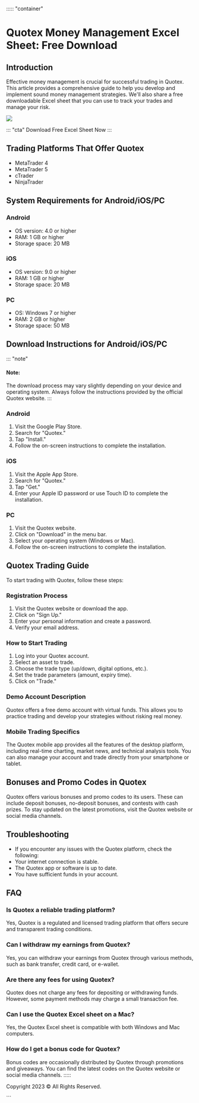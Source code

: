 ::::: \"container\"
# Quotex Money Management Excel Sheet: Free Download

## Introduction

Effective money management is crucial for successful trading in Quotex.
This article provides a comprehensive guide to help you develop and
implement sound money management strategies. We\'ll also share a free
downloadable Excel sheet that you can use to track your trades and
manage your risk.

[![](https://static.quotex.io/files/4_en/300_250.jpg)](https://traff.sbs/brokerqxlid)

::: \"cta\"
Download Free Excel Sheet Now
:::

## Trading Platforms That Offer Quotex

-   MetaTrader 4
-   MetaTrader 5
-   cTrader
-   NinjaTrader

## System Requirements for Android/iOS/PC

### Android

-   OS version: 4.0 or higher
-   RAM: 1 GB or higher
-   Storage space: 20 MB

### iOS

-   OS version: 9.0 or higher
-   RAM: 1 GB or higher
-   Storage space: 20 MB

### PC

-   OS: Windows 7 or higher
-   RAM: 2 GB or higher
-   Storage space: 50 MB

## Download Instructions for Android/iOS/PC

::: \"note\"
#### Note:

The download process may vary slightly depending on your device and
operating system. Always follow the instructions provided by the
official Quotex website.
:::

### Android

1.  Visit the Google Play Store.
2.  Search for "Quotex."
3.  Tap "Install."
4.  Follow the on-screen instructions to complete the installation.

### iOS

1.  Visit the Apple App Store.
2.  Search for "Quotex."
3.  Tap "Get."
4.  Enter your Apple ID password or use Touch ID to complete the
    installation.

### PC

1.  Visit the Quotex website.
2.  Click on "Download" in the menu bar.
3.  Select your operating system (Windows or Mac).
4.  Follow the on-screen instructions to complete the installation.

## Quotex Trading Guide

To start trading with Quotex, follow these steps:

### Registration Process

1.  Visit the Quotex website or download the app.
2.  Click on "Sign Up."
3.  Enter your personal information and create a password.
4.  Verify your email address.

### How to Start Trading

1.  Log into your Quotex account.
2.  Select an asset to trade.
3.  Choose the trade type (up/down, digital options, etc.).
4.  Set the trade parameters (amount, expiry time).
5.  Click on "Trade."

### Demo Account Description

Quotex offers a free demo account with virtual funds. This allows you to
practice trading and develop your strategies without risking real money.

### Mobile Trading Specifics

The Quotex mobile app provides all the features of the desktop platform,
including real-time charting, market news, and technical analysis tools.
You can also manage your account and trade directly from your smartphone
or tablet.

## Bonuses and Promo Codes in Quotex

Quotex offers various bonuses and promo codes to its users. These can
include deposit bonuses, no-deposit bonuses, and contests with cash
prizes. To stay updated on the latest promotions, visit the Quotex
website or social media channels.

## Troubleshooting

-   If you encounter any issues with the Quotex platform, check the
    following:
-   Your internet connection is stable.
-   The Quotex app or software is up to date.
-   You have sufficient funds in your account.

## FAQ

### Is Quotex a reliable trading platform?

Yes, Quotex is a regulated and licensed trading platform that offers
secure and transparent trading conditions.

### Can I withdraw my earnings from Quotex?

Yes, you can withdraw your earnings from Quotex through various methods,
such as bank transfer, credit card, or e-wallet.

### Are there any fees for using Quotex?

Quotex does not charge any fees for depositing or withdrawing funds.
However, some payment methods may charge a small transaction fee.

### Can I use the Quotex Excel sheet on a Mac?

Yes, the Quotex Excel sheet is compatible with both Windows and Mac
computers.

### How do I get a bonus code for Quotex?

Bonus codes are occasionally distributed by Quotex through promotions
and giveaways. You can find the latest codes on the Quotex website or
social media channels.
:::::

Copyright 2023 © All Rights Reserved.

\`\`\`

